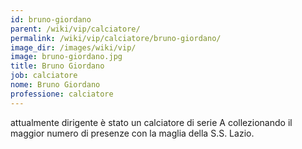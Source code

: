 ```yaml
---
id: bruno-giordano
parent: /wiki/vip/calciatore/
permalink: /wiki/vip/calciatore/bruno-giordano/
image_dir: /images/wiki/vip/
image: bruno-giordano.jpg
title: Bruno Giordano
job: calciatore
nome: Bruno Giordano
professione: calciatore
---
```

attualmente dirigente è stato un calciatore di serie A collezionando il maggior numero di presenze con la maglia della S.S. Lazio.